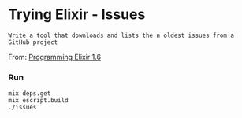 # Trying Elixir - Issues 

```text
Write a tool that downloads and lists the n oldest issues from a GitHub project
```
From: [Programming Elixir 1.6](https://pragprog.com/titles/elixir16/programming-elixir-1-6/)

### Run
```shell
mix deps.get
mix escript.build
./issues
```